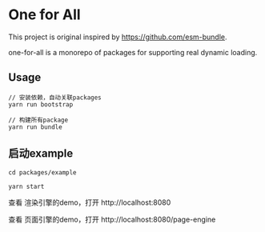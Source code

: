# One for All

This project is original inspired by https://github.com/esm-bundle.

one-for-all is a monorepo of packages for supporting real dynamic loading.

## Usage

```
// 安装依赖，自动关联packages
yarn run bootstrap

// 构建所有package
yarn run bundle
```

## 启动example

```
cd packages/example

yarn start
```

查看 渲染引擎的demo，打开 http://localhost:8080

查看 页面引擎的demo，打开 http://localhost:8080/page-engine
